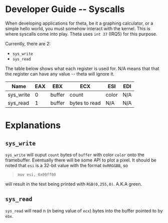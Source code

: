 # Developer Guide -- Syscalls
When developing applications for theta, be it a graphing calculator,
or a simple hello world, you must somehow interact with the kernel.
This is where syscalls come into play. Theta uses `int 37` (IRQ5) for
this purpose.

Currently, there are 2:
- `sys_write`
- `sys_read`

The table below shows what each register is used for. N/A means that
that the register can have any value -- theta will ignore it.

| **Name** | **EAX** |**EBX** | **ECX** | **ESI** | **EDI** |
| -        |-        | -      |-        |-        | -       |
| sys_write| 0       | buffer | count   | color   | N/A     |
| sys_read | 1       | buffer | bytes to read | N/A | N/A   |

# Explanations

## `sys_write`
`sys_write` will ouput `count` bytes of `buffer` with color `color` onto
the framebuffer. Eventually there will be some API to plot a pixel. It should
be noted that `esi` is a 32-bit value with the format `0xRRGGBB`, so

> `mov esi, 0x00ff00`

will result in the text being printed with `RGB(0,255,0)`. A.K.A green.

## `sys_read`
`sys_read` will read n (n being value of `ecx`) bytes into the buffer
pointed to by `ebx`.

